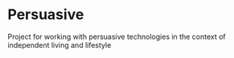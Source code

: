 Persuasive
==========

Project for working with persuasive technologies in the context of independent living and lifestyle
